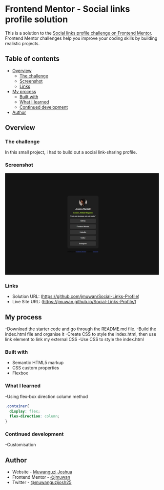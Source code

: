 # Frontend Mentor - Social links profile solution

This is a solution to the [Social links profile challenge on Frontend Mentor](https://www.frontendmentor.io/challenges/social-links-profile-UG32l9m6dQ). Frontend Mentor challenges help you improve your coding skills by building realistic projects. 

## Table of contents

- [Overview](#overview)
  - [The challenge](#the-challenge)
  - [Screenshot](#screenshot)
  - [Links](#links)
- [My process](#my-process)
  - [Built with](#built-with)
  - [What I learned](#what-i-learned)
  - [Continued development](#continued-development)
- [Author](#author)


## Overview

### The challenge
In this small project, i had to build out a social link-sharing profile.


### Screenshot

![](./Screenshot/screenshot.jpeg)

### Links

- Solution URL: (https://github.com/jmuwan/Social-Links-Profile)
- Live Site URL: (https://jmuwan.github.io/Social-Links-Profile/)

## My process
-Download the starter code and go through the README.md file.
-Build the index.html file and organise it 
-Create CSS to style the index.html, then use link element to link my external CSS
-Use CSS to style the index.html 
### Built with

- Semantic HTML5 markup
- CSS custom properties
- Flexbox

### What I learned
-Using flex-box direction column method

```css
.container{
  display: flex;
  flex-direction: column;
}
```

### Continued development

-Customisation

## Author

- Website - [Muwanguzi Joshua](https://github.com/jmuwan)
- Frontend Mentor - [@jmuwan](https://www.frontendmentor.io/profile/jmuwan)
- Twitter - [@muwanguzijosh25](https://www.x.com/muwanguzijosh25)